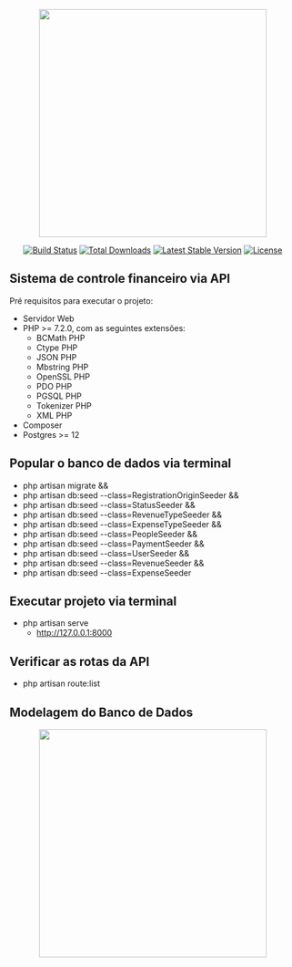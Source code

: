 <p align="center"><a href="https://laravel.com" target="_blank"><img src="https://raw.githubusercontent.com/laravel/art/master/logo-lockup/5%20SVG/2%20CMYK/1%20Full%20Color/laravel-logolockup-cmyk-red.svg" width="400"></a></p>

<p align="center">
<a href="https://travis-ci.org/laravel/framework"><img src="https://travis-ci.org/laravel/framework.svg" alt="Build Status"></a>
<a href="https://packagist.org/packages/laravel/framework"><img src="https://img.shields.io/packagist/dt/laravel/framework" alt="Total Downloads"></a>
<a href="https://packagist.org/packages/laravel/framework"><img src="https://img.shields.io/packagist/v/laravel/framework" alt="Latest Stable Version"></a>
<a href="https://packagist.org/packages/laravel/framework"><img src="https://img.shields.io/packagist/l/laravel/framework" alt="License"></a>
</p>

## Sistema de controle financeiro via API

Pré requisitos para executar o projeto:

- Servidor Web
- PHP >= 7.2.0, com as seguintes extensões:
  - BCMath PHP
  - Ctype PHP
  - JSON PHP
  - Mbstring PHP
  - OpenSSL PHP
  - PDO PHP
  - PGSQL PHP
  - Tokenizer PHP
  - XML PHP
- Composer
- Postgres >= 12

## Popular o banco de dados via terminal

- php artisan migrate &&
- php artisan db:seed --class=RegistrationOriginSeeder &&
- php artisan db:seed --class=StatusSeeder &&
- php artisan db:seed --class=RevenueTypeSeeder &&
- php artisan db:seed --class=ExpenseTypeSeeder &&
- php artisan db:seed --class=PeopleSeeder &&
- php artisan db:seed --class=PaymentSeeder &&
- php artisan db:seed --class=UserSeeder &&
- php artisan db:seed --class=RevenueSeeder &&
- php artisan db:seed --class=ExpenseSeeder

## Executar projeto via terminal 

- php artisan serve
  - http://127.0.0.1:8000

## Verificar as rotas da API

- php artisan route:list 

## Modelagem do Banco de Dados

<p align="center"><img src="https://user-images.githubusercontent.com/48185499/144934015-7183fae2-6d34-4bfc-a17e-43ee38acfbfc.png" width="400"></p>

